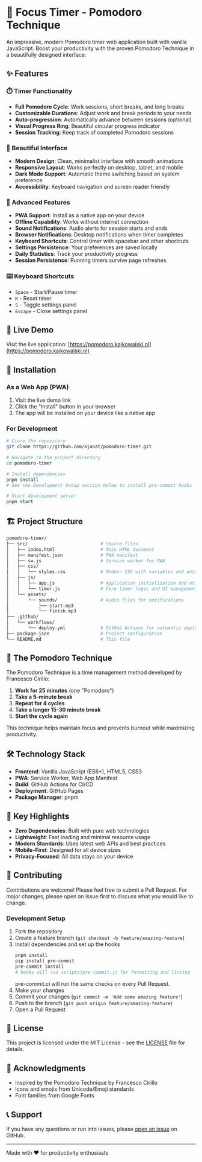 # 🍅 Focus Timer - Pomodoro Technique

An impressive, modern Pomodoro timer web application built with vanilla JavaScript. Boost your productivity with the proven Pomodoro Technique in a beautifully designed interface.

## ✨ Features

### ⏱️ Timer Functionality

- **Full Pomodoro Cycle**: Work sessions, short breaks, and long breaks
- **Customizable Durations**: Adjust work and break periods to your needs
- **Auto-progression**: Automatically advance between sessions (optional)
- **Visual Progress Ring**: Beautiful circular progress indicator
- **Session Tracking**: Keep track of completed Pomodoro sessions

### 🎨 Beautiful Interface

- **Modern Design**: Clean, minimalist interface with smooth animations
- **Responsive Layout**: Works perfectly on desktop, tablet, and mobile
- **Dark Mode Support**: Automatic theme switching based on system preference
- **Accessibility**: Keyboard navigation and screen reader friendly

### 🔧 Advanced Features

- **PWA Support**: Install as a native app on your device
- **Offline Capability**: Works without internet connection
- **Sound Notifications**: Audio alerts for session starts and ends
- **Browser Notifications**: Desktop notifications when timer completes
- **Keyboard Shortcuts**: Control timer with spacebar and other shortcuts
- **Settings Persistence**: Your preferences are saved locally
- **Daily Statistics**: Track your productivity progress
- **Session Persistence**: Running timers survive page refreshes

### ⌨️ Keyboard Shortcuts

- `Space` - Start/Pause timer
- `R` - Reset timer
- `S` - Toggle settings panel
- `Escape` - Close settings panel

## 🚀 Live Demo

Visit the live application: [https://pomodoro.kajkowalski.nl](https://pomodoro.kajkowalski.nl)

## 📱 Installation

### As a Web App (PWA)

1. Visit the live demo link
2. Click the "Install" button in your browser
3. The app will be installed on your device like a native app

### For Development

```bash
# Clone the repository
git clone https://github.com/kjanat/pomodoro-timer.git

# Navigate to the project directory
cd pomodoro-timer

# Install dependencies
pnpm install
# See the Development Setup section below to install pre-commit hooks

# Start development server
pnpm start
```

## 🏗️ Project Structure

```sh
pomodoro-timer/
├── src/                           # Source files
│   ├── index.html                 # Main HTML document
│   ├── manifest.json              # PWA manifest
│   ├── sw.js                      # Service worker for PWA
│   ├── css/
│   │   └── styles.css             # Modern CSS with variables and animations
│   ├── js/
│   │   ├── app.js                 # Application initialization and utilities
│   │   └── timer.js               # Core timer logic and UI management
│   └── assets/
│       └── sounds/                # Audio files for notifications
│           ├── start.mp3
│           └── finish.mp3
├── .github/
│   └── workflows/
│       └── deploy.yml             # GitHub Actions for automatic deployment
├── package.json                   # Project configuration
└── README.md                      # This file
```

## 🎯 The Pomodoro Technique

The Pomodoro Technique is a time management method developed by Francesco Cirillo:

1. **Work for 25 minutes** (one "Pomodoro")
2. **Take a 5-minute break**
3. **Repeat for 4 cycles**
4. **Take a longer 15-30 minute break**
5. **Start the cycle again**

This technique helps maintain focus and prevents burnout while maximizing productivity.

## 🛠️ Technology Stack

- **Frontend**: Vanilla JavaScript (ES6+), HTML5, CSS3
- **PWA**: Service Worker, Web App Manifest
- **Build**: GitHub Actions for CI/CD
- **Deployment**: GitHub Pages
- **Package Manager**: pnpm

## 🌟 Key Highlights

- **Zero Dependencies**: Built with pure web technologies
- **Lightweight**: Fast loading and minimal resource usage
- **Modern Standards**: Uses latest web APIs and best practices
- **Mobile-First**: Designed for all device sizes
- **Privacy-Focused**: All data stays on your device

## 🤝 Contributing

Contributions are welcome! Please feel free to submit a Pull Request. For major changes, please open an issue first to discuss what you would like to change.

### Development Setup

1. Fork the repository
2. Create a feature branch (`git checkout -b feature/amazing-feature`)
3. Install dependencies and set up the hooks
   ```bash
   pnpm install
   pip install pre-commit
   pre-commit install
   # hooks will run scripts/pre-commit.js for formatting and linting
   ```
   pre-commit.ci will run the same checks on every Pull Request.
4. Make your changes
5. Commit your changes (`git commit -m 'Add some amazing feature'`)
6. Push to the branch (`git push origin feature/amazing-feature`)
7. Open a Pull Request

## 📄 License

This project is licensed under the MIT License - see the [LICENSE](LICENSE) file for details.

## 🙏 Acknowledgments

- Inspired by the Pomodoro Technique by Francesco Cirillo
- Icons and emojis from Unicode/Emoji standards
- Font families from Google Fonts

## 📞 Support

If you have any questions or run into issues, please [open an issue](https://github.com/kjanat/pomodoro-timer/issues) on GitHub.

---

Made with ❤️ for productivity enthusiasts
